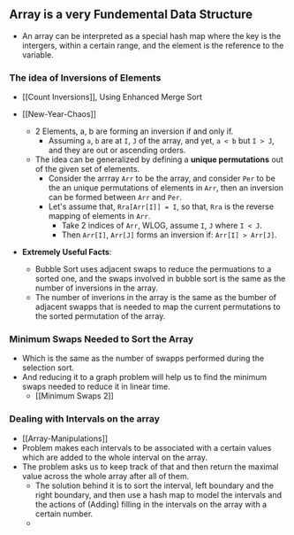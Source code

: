 ## Array is a very Fundemental Data Structure

* An array can be interpreted as a special hash map where the key is the intergers, within a certain range, and the element is the reference to the variable.

### The idea of Inversions of Elements
* [[Count Inversions]], Using Enhanced Merge Sort
* [[New-Year-Chaos]]
	* 2 Elements, a, b are forming an inversion if and only if. 
		* Assuming `a`, `b` are at `I`, `J` of the array, and yet, `a < b` but `I > J`, and they are out or ascending orders. 
	* The idea can be generalized by defining a **unique permutations** out of the given set of elements. 
		* Consider the arrray `Arr` to be the array, and consider `Per` to be the an unique permutations of elements in `Arr`, then an inversion can be formed between `Arr` and `Per`. 
		* Let's assume that, `Rra[Arr[I]] = I`, so that, `Rra` is the reverse mapping of elements in `Arr`. 
			* Take 2 indices of `Arr`, WLOG, assume `I`, `J` where `I < J`. 
			* Then `Arr[I]`, `Arr[J]` forms an inversion if: `Arr[I] > Arr[J]`. 

* **Extremely Useful Facts**: 
	* Bubble Sort uses adjacent swaps to reduce the permuations to a sorted one, and the swaps involved in bubble sort is the same as the number of inversions in the array.
	* The number of inverions in the array is the same as the bumber of adjacent swapps that is needed to map the current permutations to the sorted permutation of the array.

### Minimum Swaps Needed to Sort the Array

* Which is the same as the number of swapps performed during the selection sort. 
* And reducing it to a graph problem will help us to find the minimum swaps needed to reduce it in linear time. 
	* [[Minimum Swaps 2]]

### Dealing with Intervals on the array 
* [[Array-Manipulations]]
* Problem makes each intervals to be associated with a certain values which are added to the whole interval on the array. 
* The problem asks us to keep track of that and then return the maximal value across the whole array after all of them. 
	* The solution behind it is to sort the interval, left boundary and the right boundary, and then use a hash map to model the intervals and the actions of  (Adding) filling in the intervals on the array with a certain number. 
	* 
 
